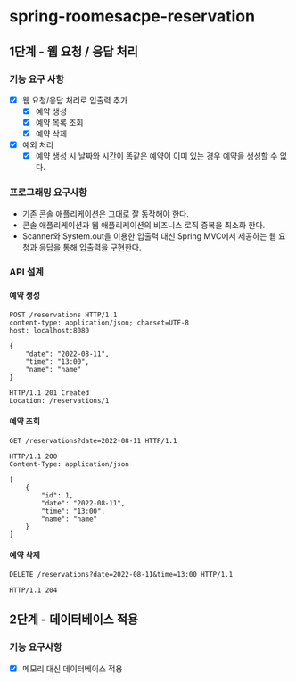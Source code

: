 # spring-roomesacpe-reservation
## 1단계 - 웹 요청 / 응답 처리
### 기능 요구 사항
- [x] 웹 요청/응답 처리로 입출력 추가
  - [x] 예약 생성
  - [x] 예약 목록 조회
  - [x] 예약 삭제
- [x] 예외 처리
  - [x] 예약 생성 시 날짜와 시간이 똑같은 예약이 이미 있는 경우 예약을 생성할 수 없다.

### 프로그래밍 요구사항
- 기존 콘솔 애플리케이션은 그대로 잘 동작해야 한다. 
- 콘솔 애플리케이션과 웹 애플리케이션의 비즈니스 로직 중복을 최소화 한다.
- Scanner와 System.out을 이용한 입출력 대신 Spring MVC에서 제공하는 웹 요청과 응답을 통해 입출력을 구현한다.

### API 설계
#### 예약 생성 
```http request
POST /reservations HTTP/1.1
content-type: application/json; charset=UTF-8
host: localhost:8080

{
    "date": "2022-08-11",
    "time": "13:00",
    "name": "name"
}

```
```http request
HTTP/1.1 201 Created
Location: /reservations/1
```

#### 예약 조회 
```http request
GET /reservations?date=2022-08-11 HTTP/1.1
```
```http request
HTTP/1.1 200 
Content-Type: application/json

[
    {
        "id": 1,
        "date": "2022-08-11",
        "time": "13:00",
        "name": "name"
    }
]
```
#### 예약 삭제
```http request
DELETE /reservations?date=2022-08-11&time=13:00 HTTP/1.1
```
```http request
HTTP/1.1 204
```

## 2단계 - 데이터베이스 적용
### 기능 요구사항
- [x] 메모리 대신 데이터베이스 적용
